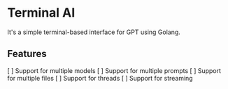 # Terminal AI

It's a simple terminal-based interface for GPT using Golang.

## Features

[ ] Support for multiple models
[ ] Support for multiple prompts
[ ] Support for multiple files
[ ] Support for threads
[ ] Support for streaming
